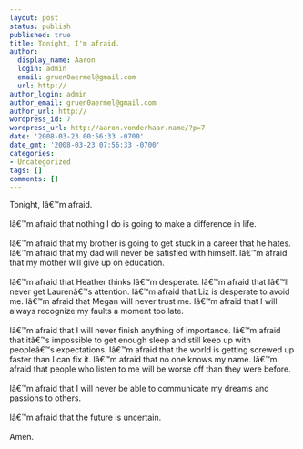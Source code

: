```yaml
---
layout: post
status: publish
published: true
title: Tonight, I'm afraid.
author:
  display_name: Aaron
  login: admin
  email: gruen0aermel@gmail.com
  url: http://
author_login: admin
author_email: gruen0aermel@gmail.com
author_url: http://
wordpress_id: 7
wordpress_url: http://aaron.vonderhaar.name/?p=7
date: '2008-03-23 00:56:33 -0700'
date_gmt: '2008-03-23 07:56:33 -0700'
categories:
- Uncategorized
tags: []
comments: []
---
```

<p>Tonight, I&acirc;&euro;&trade;m afraid.<br><br>I&acirc;&euro;&trade;m afraid that nothing I do is going to make a difference in life.  <br><br>I&acirc;&euro;&trade;m afraid that my brother is going to get stuck in a career that he hates.  I&acirc;&euro;&trade;m afraid that my dad will never be satisfied with himself.  I&acirc;&euro;&trade;m afraid that my mother will give up on education.<br><br>I&acirc;&euro;&trade;m afraid that Heather thinks I&acirc;&euro;&trade;m desperate.  I&acirc;&euro;&trade;m afraid that I&acirc;&euro;&trade;ll never get Lauren&acirc;&euro;&trade;s attention.  I&acirc;&euro;&trade;m afraid that Liz is desperate to avoid me.  I&acirc;&euro;&trade;m afraid that Megan will never trust me.  I&acirc;&euro;&trade;m afraid that I will always recognize my faults a moment too late.<br><br>I&acirc;&euro;&trade;m afraid that I will never finish anything of importance.  I&acirc;&euro;&trade;m afraid that it&acirc;&euro;&trade;s impossible to get enough sleep and still keep up with people&acirc;&euro;&trade;s expectations.  I&acirc;&euro;&trade;m afraid that the world is getting screwed up faster than I can fix it.  I&acirc;&euro;&trade;m afraid that no one knows my name.  I&acirc;&euro;&trade;m afraid that people who listen to me will be worse off than they were before.<br><br>I&acirc;&euro;&trade;m afraid that I will never be able to communicate my dreams and passions to others.<br><br>I&acirc;&euro;&trade;m afraid that the future is uncertain.<br><br>Amen.</p>
